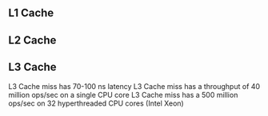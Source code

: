 
## L1 Cache

## L2 Cache

## L3 Cache
L3 Cache miss has 70-100 ns latency
L3 Cache miss has a throughput of 40 million ops/sec on a single CPU core
L3 Cache miss has a 500 million ops/sec on 32 hyperthreaded CPU cores (Intel Xeon)
